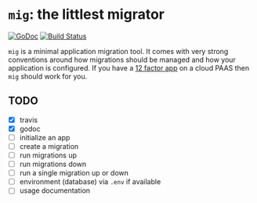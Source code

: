 # `mig`: the littlest migrator

[![GoDoc](https://godoc.org/github.com/ngauthier/mig?status.svg)](https://godoc.org/github.com/ngauthier/mig)
[![Build Status](https://travis-ci.org/ngauthier/mig.svg?branch=master)](https://travis-ci.org/ngauthier/mig)

`mig` is a minimal application migration tool. It comes with very strong conventions around how
migrations should be managed and how your application is configured. If you have a
[12 factor app](https://12factor.net/) on a cloud PAAS then `mig` should work for you.

## TODO

- [x] travis
- [x] godoc
- [ ] initialize an app
- [ ] create a migration
- [ ] run migrations up
- [ ] run migrations down
- [ ] run a single migration up or down
- [ ] environment (database) via `.env` if available
- [ ] usage documentation
